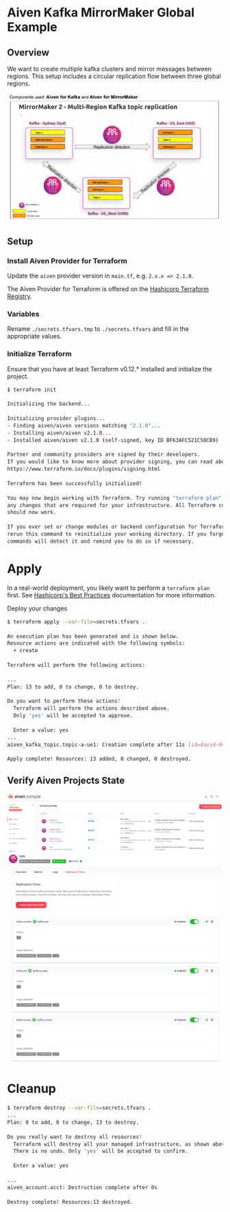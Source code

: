 # Aiven Kafka MirrorMaker Global Example

## Overview

We want to create multiple kafka clusters and mirror messages between regions.
This setup includes a circular replication flow between three global regions.

![Reference Architecture](assets/arch.png)

## Setup

### Install Aiven Provider for Terraform

Update the `aiven` provider version in `main.tf`, e.g. `2.x.x => 2.1.0`.

The Aiven Provider for Terraform is offered on
the [Hashicorp Terraform Registry](https://registry.terraform.io/providers/aiven/aiven/latest).

### Variables

Rename `./secrets.tfvars.tmp` to `./secrets.tfvars` and fill in the appropriate values.

### Initialize Terraform

Ensure that you have at least Terraform v0.12.\* installed and initialize the project.

```sh
$ terraform init

Initializing the backend...

Initializing provider plugins...
- Finding aiven/aiven versions matching "2.1.0"...
- Installing aiven/aiven v2.1.0...
- Installed aiven/aiven v2.1.0 (self-signed, key ID BF63AFC521C50CB9)

Partner and community providers are signed by their developers.
If you would like to know more about provider signing, you can read about it here:
https://www.terraform.io/docs/plugins/signing.html

Terraform has been successfully initialized!

You may now begin working with Terraform. Try running "terraform plan" to see
any changes that are required for your infrastructure. All Terraform commands
should now work.

If you ever set or change modules or backend configuration for Terraform,
rerun this command to reinitialize your working directory. If you forget, other
commands will detect it and remind you to do so if necessary.
```

# Apply

In a real-world deployment, you likely want to perform a `terraform plan` first.
See [Hashicorp's Best Practices](https://www.terraform.io/docs/cloud/guides/recommended-practices/index.html)
documentation for more information.

Deploy your changes

```sh
$ terraform apply --var-file=secrets.tfvars .

An execution plan has been generated and is shown below.
Resource actions are indicated with the following symbols:
  + create

Terraform will perform the following actions:

...
Plan: 13 to add, 0 to change, 0 to destroy.

Do you want to perform these actions?
  Terraform will perform the actions described above.
  Only 'yes' will be accepted to approve.

  Enter a value: yes
...
aiven_kafka_topic.topic-a-ue1: Creation complete after 11s [id=david-demo/kafka-ue1/topic-a]

Apply complete! Resources: 13 added, 0 changed, 0 destroyed.
```

## Verify Aiven Projects State

![Creating](assets/creating.png)
![Replication Flows](assets/flows.png)

# Cleanup

```sh
$ terraform destroy --var-file=secrets.tfvars .
...
Plan: 0 to add, 0 to change, 13 to destroy.

Do you really want to destroy all resources?
  Terraform will destroy all your managed infrastructure, as shown above.
  There is no undo. Only 'yes' will be accepted to confirm.

  Enter a value: yes

...
aiven_account.acct: Destruction complete after 0s

Destroy complete! Resources:13 destroyed.
```
